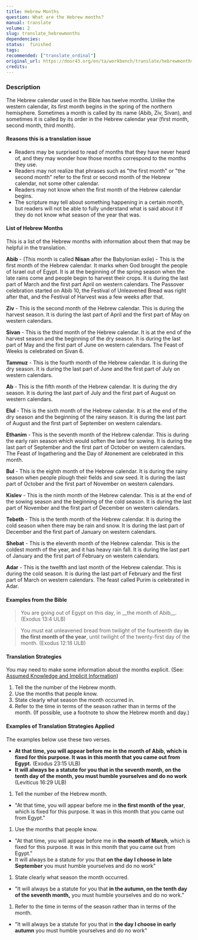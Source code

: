 ```yaml
---
title: Hebrew Months
question: What are the Hebrew months?
manual: translate
volume: 2
slug: translate_hebrewmonths
dependencies: 
status:  finished
tags: 
recommended: ["translate_ordinal"]
original_url: https://door43.org/en/ta/workbench/translate/hebrewmonths
credits: 
---
```


### Description 

The Hebrew calendar used in the Bible has twelve months. Unlike the western calendar, its first month begins  in the spring of the northern hemisphere. Sometimes a month is called by its name (Abib, Ziv, Sivan), and sometimes it is called by its order in the Hebrew calendar year (first month, second month, third month). 

#### Reasons this is a translation issue 

* Readers may be surprised to read of months that they have never heard of, and they may wonder how those months correspond to the months they use.
* Readers may not realize that phrases such as "the first month" or "the second month" refer to the first or second month of the Hebrew calendar, not some other calendar.
* Readers may not know when the first month of the Hebrew calendar begins.
* The scripture may tell about something happening in a certain month, but readers will not be able to fully understand what is said about it if they do not know what season of the year that was.

#### List of Hebrew Months  
This is a list of the Hebrew months with information about them that may be helpful in the translation.

**Abib** - (This month is called **Nisan** after the Babylonian exile) - This is the first month of the Hebrew calendar. It marks when God brought the people of Israel out of Egypt. It is at the beginning of the spring season when the late rains come and people begin to harvest their crops. It is during the last part of March and the first part April on western calendars. The Passover celebration started on Abib 10, the Festival of Unleavened Bread was right after that, and the Festival of Harvest was a few weeks after that.

**Ziv** - This is the second month of the Hebrew calendar. This is during the harvest season. It is during the last part of April and the first part of May on western calendars.

**Sivan** - This is the third month of the Hebrew calendar. It is at the end of the harvest season and the beginning of the dry season. It is during the last part of May and the first part of June on western calendars. The Feast of Weeks is celebrated on Sivan 6.

**Tammuz** - This is the fourth month of the Hebrew calendar. It is during the dry season. It is during the last part of June and the first part of July on western calendars.

**Ab** - This is the fifth month of the Hebrew calendar. It is during the dry season. It is during the last part of July and the first part of August on western calendars.

**Elul** - This is the sixth month of the Hebrew calendar. It is at the end of the dry season and the beginning of the rainy season. It is during the last part of August and the first part of September on western calendars.

**Ethanim** - This is the seventh month of the Hebrew calendar. This is during the early rain season which would soften the land for sowing. It is during the last part of September and the first part of October on western calendars. The Feast of Ingathering and the Day of Atonement are celebrated in this month.

**Bul** - This is the eighth month of the Hebrew calendar. It is during the rainy season when people plough their fields and sow seed. It is during the last part of October and the first part of November on western calendars.

**Kislev** - This is the ninth month of the Hebrew calendar. This is at the end of the sowing season and the beginning of the cold season. It is during the last part of November and the first part of December on western calendars.

**Tebeth** - This is the tenth month of the Hebrew calendar. It is during the cold season when there may be rain and snow. It is during the last part of December and the first part of January on western calendars.

**Shebat** - This is the eleventh month of the Hebrew calendar. This is the coldest month of the year, and it has heavy rain fall. It is during the last part of January and the first part of February on western calendars.

**Adar** - This is the twelfth and last month of the Hebrew calendar. This is during the cold season. It is during the last part of February and the first part of March on western calendars. The feast called Purim is celebrated in Adar.

#### Examples from the Bible 

<blockquote> You are going out of Egypt on this day, in __the month of Abib__. (Exodus 13:4 ULB) </blockquote>

> You must eat unleavened bread from twilight of the fourteenth day __in the first month of the year__, until twilight of the twenty-first day of the month. (Exodus 12:18 ULB)

#### Translation Strategies 
You may need to make some information about the months explicit. (See: [Assumed Knowledge and Implicit Information](https://git.door43.org/Door43/en-ta-translate-vol1/src/master/content/figs_explicit.md))

1. Tell the the number of the Hebrew month.
1. Use the months that people know. 
1. State clearly what season the month occurred in. 
1. Refer to the time in terms of the season rather than in terms of the month. (If possible, use a footnote to show the Hebrew month and day.)

#### Examples of Translation Strategies Applied 

The examples below use these two verses.

  * **At that time, you will appear before me in __the month of Abib__, which is fixed for this purpose. It was in this month that you came out from Egypt.** (Exodus 23:15 ULB)
  * **It will always be a statute for you that in __the seventh month, on the tenth day of the month,__ you must humble yourselves and do no work** (Leviticus 16:29 ULB)

1. Tell the number of the Hebrew month.
  * "At that time, you will appear before me in __the first month of the year__, which is fixed for this purpose. It was in this month that you came out from Egypt."
1. Use the months that people know. 
  * "At that time, you will appear before me in __the month of March__, which is fixed for this purpose. It was in this month that you came out from Egypt." 
  *  It will always be a statute for you that __on the day I choose in late September__ you must humble yourselves and do no work" 
1. State clearly what season the month occurred.
  * "It will always be a statute for you that __in the autumn, on the tenth day of the seventh month,__ you must humble yourselves and do no work."
1. Refer to the time in terms of the season rather than in terms of the month. 
  * "It will always be a statute for you that in __the day I choose in early autumn__ you must humble yourselves and do no work"


